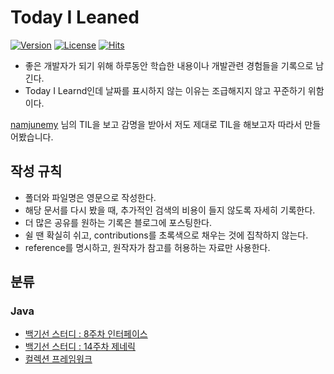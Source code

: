 # Today I Leaned

[![Version](https://img.shields.io/badge/version-2022.2.14-red.svg)](./CHANGELOG)  [![License](https://img.shields.io/github/license/mashape/apistatus.svg)](./LICENSE)  [![Hits](https://hits.seeyoufarm.com/api/count/incr/badge.svg?url=https://github.com/Minzino/TIL)](https://hits.seeyoufarm.com/)

- 좋은 개발자가 되기 위해 하루동안 학습한 내용이나 개발관련 경험들을 기록으로 남긴다.
- Today I Learnd인데 날짜를 표시하지 않는 이유는 조급해지지 않고 꾸준하기 위함이다.

[namjunemy](https://github.com/namjunemy) 님의 TIL을 보고 감명을 받아서 저도 제대로 TIL을 해보고자 따라서 만들어봤습니다.

## 작성 규칙

- 폴더와 파일명은 영문으로 작성한다.
- 해당 문서를 다시 봤을 때, 추가적인 검색의 비용이 들지 않도록 자세히 기록한다.
- 더 많은 공유를 원하는 기록은 블로그에 포스팅한다.
- 쉴 땐 확실히 쉬고, contributions를 초록색으로 채우는 것에 집착하지 않는다.
- reference를 명시하고, 원작자가 참고를 허용하는 자료만 사용한다.

## 분류

### Java

- [백기선 스터디 : 8주차 인터페이스](Java/interface.md)
- [백기선 스터디 : 14주차 제네릭](Java/whiteStudy_generic.md)
- [컬렉션 프레임워크](Java/CollectionsFramework.md)
